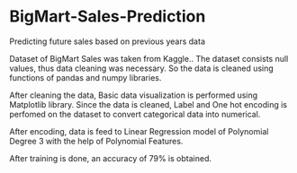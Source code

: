 # BigMart-Sales-Prediction
Predicting future sales based on previous years data

Dataset of BigMart Sales was taken from Kaggle..
The dataset consists null values, thus data cleaning was necessary. So the data is cleaned using functions of pandas and numpy libraries.

After cleaning the data, Basic data visualization is performed using Matplotlib library.
Since the data is cleaned, Label and One hot encoding is perfomed on the dataset to convert categorical data into numerical.

After encoding, data is feed to Linear Regression model of Polynomial Degree 3 with the help of Polynomial Features.

After training is done, an accuracy of 79% is obtained.
